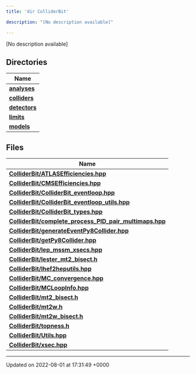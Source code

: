 ```yaml
---
title: 'dir ColliderBit'

description: "[No description available]"

---
```







[No description available]

## Directories

| Name           |
| -------------- |
| **[analyses](/documentation/code/gambit_sphinxfiles/dir_262b43c519d43214d405683c7e3a8f39/#dir-analyses)**  |
| **[colliders](/documentation/code/gambit_sphinxfiles/dir_fd68025055671e0d2e19b14e75b158f3/#dir-colliders)**  |
| **[detectors](/documentation/code/gambit_sphinxfiles/dir_12b2d02957c73176617de2a81a1a001d/#dir-detectors)**  |
| **[limits](/documentation/code/gambit_sphinxfiles/dir_2fff4dab633ec20c000165c1106151f7/#dir-limits)**  |
| **[models](/documentation/code/gambit_sphinxfiles/dir_b2272b1f38710d84426e6269e8974172/#dir-models)**  |

## Files

| Name           |
| -------------- |
| **[ColliderBit/ATLASEfficiencies.hpp](/documentation/code/gambit_sphinxfiles/atlasefficiencies_8hpp/#file-atlasefficiencies.hpp)**  |
| **[ColliderBit/CMSEfficiencies.hpp](/documentation/code/gambit_sphinxfiles/cmsefficiencies_8hpp/#file-cmsefficiencies.hpp)**  |
| **[ColliderBit/ColliderBit_eventloop.hpp](/documentation/code/gambit_sphinxfiles/colliderbit__eventloop_8hpp/#file-colliderbit-eventloop.hpp)**  |
| **[ColliderBit/ColliderBit_eventloop_utils.hpp](/documentation/code/gambit_sphinxfiles/colliderbit__eventloop__utils_8hpp/#file-colliderbit-eventloop-utils.hpp)**  |
| **[ColliderBit/ColliderBit_types.hpp](/documentation/code/gambit_sphinxfiles/colliderbit__types_8hpp/#file-colliderbit-types.hpp)**  |
| **[ColliderBit/complete_process_PID_pair_multimaps.hpp](/documentation/code/gambit_sphinxfiles/complete__process__pid__pair__multimaps_8hpp/#file-complete-process-pid-pair-multimaps.hpp)**  |
| **[ColliderBit/generateEventPy8Collider.hpp](/documentation/code/gambit_sphinxfiles/generateeventpy8collider_8hpp/#file-generateeventpy8collider.hpp)**  |
| **[ColliderBit/getPy8Collider.hpp](/documentation/code/gambit_sphinxfiles/getpy8collider_8hpp/#file-getpy8collider.hpp)**  |
| **[ColliderBit/lep_mssm_xsecs.hpp](/documentation/code/gambit_sphinxfiles/lep__mssm__xsecs_8hpp/#file-lep-mssm-xsecs.hpp)**  |
| **[ColliderBit/lester_mt2_bisect.h](/documentation/code/gambit_sphinxfiles/lester__mt2__bisect_8h/#file-lester-mt2-bisect.h)**  |
| **[ColliderBit/lhef2heputils.hpp](/documentation/code/gambit_sphinxfiles/lhef2heputils_8hpp/#file-lhef2heputils.hpp)**  |
| **[ColliderBit/MC_convergence.hpp](/documentation/code/gambit_sphinxfiles/mc__convergence_8hpp/#file-mc-convergence.hpp)**  |
| **[ColliderBit/MCLoopInfo.hpp](/documentation/code/gambit_sphinxfiles/mcloopinfo_8hpp/#file-mcloopinfo.hpp)**  |
| **[ColliderBit/mt2_bisect.h](/documentation/code/gambit_sphinxfiles/mt2__bisect_8h/#file-mt2-bisect.h)**  |
| **[ColliderBit/mt2w.h](/documentation/code/gambit_sphinxfiles/mt2w_8h/#file-mt2w.h)**  |
| **[ColliderBit/mt2w_bisect.h](/documentation/code/gambit_sphinxfiles/mt2w__bisect_8h/#file-mt2w-bisect.h)**  |
| **[ColliderBit/topness.h](/documentation/code/gambit_sphinxfiles/topness_8h/#file-topness.h)**  |
| **[ColliderBit/Utils.hpp](/documentation/code/gambit_sphinxfiles/utils_8hpp/#file-utils.hpp)**  |
| **[ColliderBit/xsec.hpp](/documentation/code/gambit_sphinxfiles/xsec_8hpp/#file-xsec.hpp)**  |






-------------------------------

Updated on 2022-08-01 at 17:31:49 +0000
